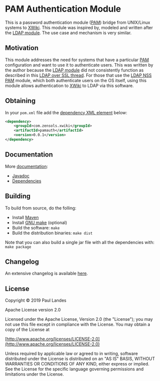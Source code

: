 # PAM Authentication Module

This is a password authentication module ([PAM]) bridge from UNIX/Linux systems
to [XWiki].  This module was inspired by, modeled and written after the [LDAP
module].  The use case and mechanism is very similar.


## Motivation

This module addresses the need for systems that have a particular [PAM]
configuration and want to use it to authenticate users.  This was written by
the author because the [LDAP module] did not consistently function as described
in this [LDAP over SSL thread].  For those that use the [LDAP NSS] [PAM]
module, which both authenticate users on the OS itself, using this module
allows authentication to [XWiki] to LDAP via this software.



## Obtaining

In your `pom.xml` file add
the
[dependency XML element](https://plandes.github.io/pamauth/dependency-info.html) below:
```xml
<dependency>
    <groupId>com.zensols.xwiki</groupId>
    <artifactId>pamauth</artifactId>
    <version>0.0.1</version>
</dependency>
```


## Documentation

More [documentation](https://plandes.github.io/pamauth/):
* [Javadoc](https://plandes.github.io/pamauth/apidocs/index.html)
* [Dependencies](https://plandes.github.io/pamauth/dependencies.html)


## Building

To build from source, do the folling:

- Install [Maven](https://maven.apache.org)
- Install [GNU make](https://www.gnu.org/software/make/) (optional)
- Build the software: `make`
- Build the distribution binaries: `make dist`

Note that you can also build a single jar file with all the dependencies with: `make package`


## Changelog

An extensive changelog is available [here](CHANGELOG.md).



## License

Copyright © 2019 Paul Landes

Apache License version 2.0

Licensed under the Apache License, Version 2.0 (the "License");
you may not use this file except in compliance with the License.
You may obtain a copy of the License at

[http://www.apache.org/licenses/LICENSE-2.0](http://www.apache.org/licenses/LICENSE-2.0)

Unless required by applicable law or agreed to in writing, software
distributed under the License is distributed on an "AS IS" BASIS,
WITHOUT WARRANTIES OR CONDITIONS OF ANY KIND, either express or implied.
See the License for the specific language governing permissions and
limitations under the License.


<!-- links -->

[XWiki]: https://www.xwiki.org/xwiki/bin/view/Main/WebHome
[LDAP module]: https://github.com/xwiki-contrib/ldap
[PAM]: https://en.wikipedia.org/wiki/Linux_PAM
[LDAP over SSL thread]: https://forum.xwiki.org/t/need-help-with-ldap-ssl/304/4
[LDAP NSS]: https://wiki.debian.org/LDAP/NSS
